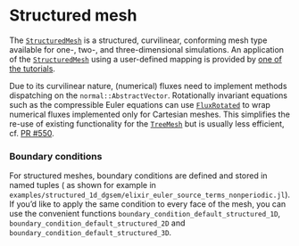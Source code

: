 # Structured mesh

The [`StructuredMesh`](@ref) is a structured, curvilinear, conforming
mesh type available for one-, two-, and three-dimensional simulations.
An application of the [`StructuredMesh`](@ref) using a user-defined mapping 
is provided by [one of the tutorials](https://trixi-framework.github.io/TrixiDocumentation/stable/tutorials/structured_mesh_mapping/).

Due to its curvilinear nature, (numerical) fluxes need to implement methods
dispatching on the `normal::AbstractVector`. Rotationally invariant equations
such as the compressible Euler equations can use [`FluxRotated`](@ref) to
wrap numerical fluxes implemented only for Cartesian meshes. This simplifies
the re-use of existing functionality for the [`TreeMesh`](@ref) but is usually
less efficient, cf. [PR #550](https://github.com/trixi-framework/Trixi.jl/pull/550).

### Boundary conditions
For structured meshes, boundary conditions are defined and stored in named tuples ( as shown for example in `examples/structured_1d_dgsem/elixir_euler_source_terms_nonperiodic.jl`). If you’d like to apply the same condition to every face of the mesh, you can use the convenient functions `boundary_condition_default_structured_1D`, `boundary_condition_default_structured_2D`  and `boundary_condition_default_structured_3D`.
